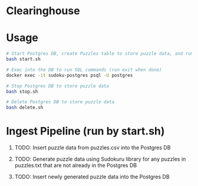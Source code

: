 # Clearinghouse

# Usage

```bash
# Start Postgres DB, create Puzzles table to store puzzle data, and run ingest pipeline to load puzzle data
bash start.sh

# Exec into the DB to run SQL commands (run exit when done)
docker exec -it sudoku-postgres psql -U postgres

# Stop Postgres DB to store puzzle data
bash stop.sh

# Delete Postgres DB to store puzzle data
bash delete.sh
```

# Ingest Pipeline (run by start.sh)

1. TODO: Insert puzzle data from puzzles.csv into the Postgres DB

2. TODO: Generate puzzle data using Sudokuru library for any puzzles in puzzles.txt that are not already in the Postgres DB

3. TODO: Insert newly generated puzzle data into the Postgres DB
